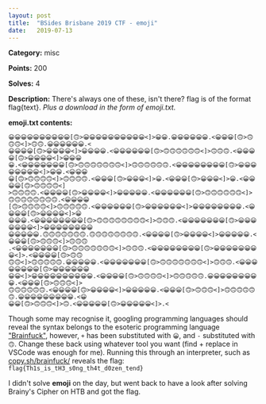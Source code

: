 ```yaml
---
layout: post
title:  "BSides Brisbane 2019 CTF - emoji"
date:   2019-07-13
---
```

**Category:** misc

**Points:** 200

**Solves:** 4

**Description:** There's always one of these, isn't there? flag is of the format flag{text}. _Plus a download in the form of emoji.txt._

**emoji.txt contents:**
```
😀😀😀😀😀😀😀😀😀😀[🙃>😀😀😀😀😀😀😀😀😀😀<]>😀😀.😀😀😀😀😀😀.<😀😀😀[🙃>🙃🙃🙃<]>🙃🙃.😀😀😀😀😀😀.<
😀😀😀😀[🙃>😀😀😀😀<]>😀😀😀😀.<😀😀😀😀😀😀[🙃>🙃🙃🙃🙃🙃🙃<]>🙃🙃🙃.<😀😀😀😀[🙃>😀😀😀😀<]>😀😀😀
😀.<😀😀😀😀😀😀😀[🙃>🙃🙃🙃🙃🙃🙃🙃<]>🙃🙃🙃🙃🙃🙃.<😀😀😀😀😀😀😀😀[🙃>😀😀😀😀😀😀😀😀<]>😀😀.<😀😀😀
😀[🙃>🙃🙃🙃🙃<]>🙃🙃🙃🙃.<😀😀😀[🙃>😀😀😀<]>😀.<😀😀😀[🙃>😀😀😀<]>😀.<😀😀😀😀[🙃>🙃🙃🙃🙃<]
>🙃🙃🙃🙃.<😀😀😀😀[🙃>😀😀😀😀<]>😀😀😀😀😀.<😀😀😀😀😀😀[🙃>🙃🙃🙃🙃🙃🙃<]>🙃🙃🙃🙃🙃🙃🙃🙃.<😀😀😀😀
[🙃>🙃🙃🙃🙃<]>🙃🙃🙃🙃🙃.<😀😀😀😀😀😀[🙃>😀😀😀😀😀😀<]>😀😀😀😀😀😀😀😀.<😀😀😀😀[🙃>😀😀😀😀<]>😀
😀😀😀.<😀😀😀😀😀😀😀😀[🙃>🙃🙃🙃🙃🙃🙃🙃🙃<]>🙃🙃🙃.<😀😀😀😀😀😀😀[🙃>😀😀😀😀😀😀😀<]>😀😀😀😀😀😀😀😀
😀😀😀😀😀.🙃🙃🙃🙃🙃🙃🙃.🙃🙃🙃🙃🙃🙃🙃🙃.<😀😀😀😀[🙃>😀😀😀😀<]>😀😀😀😀😀.<😀😀😀[🙃>🙃🙃🙃<]>🙃🙃🙃
.<😀😀😀😀😀😀😀[🙃>🙃🙃🙃🙃🙃🙃🙃<]>🙃🙃🙃.<😀😀😀😀😀😀😀😀[🙃>😀😀😀😀😀😀😀😀<]>.<😀😀😀😀[🙃>🙃🙃
🙃🙃<]>🙃🙃🙃🙃🙃.😀😀😀😀😀.<😀😀😀😀😀😀😀[🙃>🙃🙃🙃🙃🙃🙃🙃<]>🙃🙃🙃.<😀😀😀😀😀😀😀😀[🙃>😀😀😀😀😀😀
😀😀<]>😀😀😀😀😀😀😀😀😀😀.<😀😀😀😀[🙃>🙃🙃🙃🙃<]>🙃🙃🙃🙃🙃.😀😀😀😀😀😀😀😀😀.<😀😀😀[🙃>🙃🙃🙃<]>
🙃🙃🙃🙃🙃🙃.<😀😀😀😀[🙃>😀😀😀😀<]>😀😀😀😀😀.<😀😀😀[🙃>🙃🙃🙃<]>🙃🙃🙃🙃🙃🙃.😀😀😀😀😀😀😀😀😀.<😀
😀😀[🙃>🙃🙃🙃<]>🙃.<😀😀😀😀😀[🙃>😀😀😀😀😀<]>.<
```

Though some may recognise it, googling programming languages should reveal the syntax belongs to the esoteric programming language ["Brainfuck"](https://en.wikipedia.org/wiki/Brainfuck), however, `+` has been substituted with `😀`, and `-` substituted with `🙃`. Change these back using whatever tool you want (find + replace in VSCode was enough for me). Running this through an interpreter, such as [copy.sh/brainfuck/](https://copy.sh/brainfuck/) reveals the flag: `flag{Th1s_is_tH3_s0ng_th4t_d0zen_tend}`

I didn't solve **emoji** on the day, but went back to have a look after solving Brainy's Cipher on HTB and got the flag.
